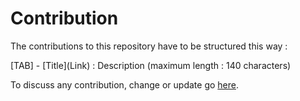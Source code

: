 # Contribution

The contributions to this repository have to be structured this way :

\[TAB\] - \[Title\]\(Link\) : Description (maximum length : 140 characters)

To discuss any contribution, change or update go [here](https://hackathonhut.slack.com/messages/C7W59NBLJ/).
